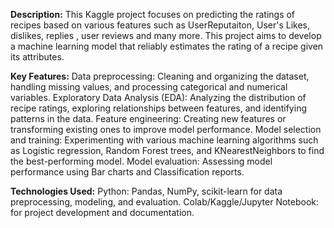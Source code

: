 **Description:**
This Kaggle project focuses on predicting the ratings of recipes based on various features such as UserReputaiton, User's Likes, dislikes, replies , user reviews and many more. This project aims to develop a machine learning model that reliably estimates the rating of a recipe given its attributes.


**Key Features:**
Data preprocessing: Cleaning and organizing the dataset, handling missing values, and processing categorical and numerical variables.
Exploratory Data Analysis (EDA): Analyzing the distribution of recipe ratings, exploring relationships between features, and identifying patterns in the data.
Feature engineering: Creating new features or transforming existing ones to improve model performance.
Model selection and training: Experimenting with various machine learning algorithms such as Logistic regression, Random Forest trees, and KNearestNeighbors to find the best-performing model.
Model evaluation: Assessing model performance using Bar charts and Classification reports.


**Technologies Used:**
Python: Pandas, NumPy, scikit-learn for data preprocessing, modeling, and evaluation.
Colab/Kaggle/Jupyter Notebook: for project development and documentation.
